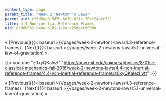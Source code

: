 ```yaml
---
content_type: page
parent_title: 'Week 2: Newton''s Laws'
parent_uid: cf6d9ae8-5d7b-6e78-8f1e-70cf24afc329
title: 4.4 Non-inertial Reference Frames
uid: 8e86b662-b40a-b185-1a2a-e25deec90980
---
```


« [Previous]({{< baseurl >}}/pages/week-2-newtons-laws/4.3-reference-frames) | [Next]({{< baseurl >}}/pages/week-2-newtons-laws/5.1-universal-law-of-gravitation) »

{{< youtube "z0xyQKalezI" "https://ocw.mit.edu/courses/physics/8-01sc-classical-mechanics-fall-2016/week-2-newtons-laws/4.4-non-inertial-reference-frames/4.4-non-inertial-reference-frames/z0xyQKalezI.vtt" >}}

« [Previous]({{< baseurl >}}/pages/week-2-newtons-laws/4.3-reference-frames) | [Next]({{< baseurl >}}/pages/week-2-newtons-laws/5.1-universal-law-of-gravitation) »